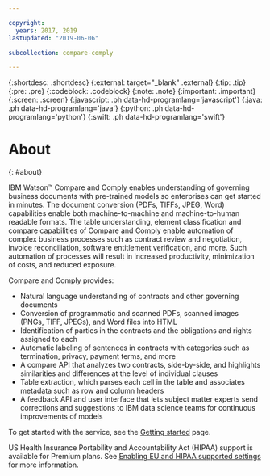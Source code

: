 ```yaml
---

copyright:
  years: 2017, 2019
lastupdated: "2019-06-06"

subcollection: compare-comply

---
```


{:shortdesc: .shortdesc}
{:external: target="_blank" .external}
{:tip: .tip}
{:pre: .pre}
{:codeblock: .codeblock}
{:note: .note}
{:important: .important}
{:screen: .screen}
{:javascript: .ph data-hd-programlang='javascript'}
{:java: .ph data-hd-programlang='java'}
{:python: .ph data-hd-programlang='python'}
{:swift: .ph data-hd-programlang='swift'}

# About
{: #about}

IBM Watson&trade; Compare and Comply enables understanding of governing business documents with pre-trained models so enterprises can get started in minutes. The document conversion (PDFs, TIFFs, JPEG, Word) capabilities enable both machine-to-machine and machine-to-human readable formats. The table understanding, element classification and compare capabilities of Compare and Comply enable automation of complex business processes such as contract review and negotiation, invoice reconciliation, software entitlement verification, and more. Such automation of processes will result in increased productivity, minimization of costs, and reduced exposure.

Compare and Comply provides:

  - Natural language understanding of contracts and other governing documents
  - Conversion of programmatic and scanned PDFs, scanned images (PNGs, TIFF, JPEGs), and Word files into HTML
  - Identification of parties in the contracts and the obligations and rights assigned to each
  - Automatic labeling of sentences in contracts with categories such as  termination, privacy, payment terms, and more
  - A compare API that analyzes two contracts, side-by-side, and highlights similarities and differences at the level of individual clauses
  - Table extraction, which parses each cell in the table and associates metadata such as row and column headers
  - A feedback API and user interface that lets subject matter experts send corrections and suggestions to IBM data science teams for continuous improvements of models

To get started with the service, see the [Getting started](/docs/services/compare-comply?topic=compare-comply-getting-started) page.

US Health Insurance Portability and Accountability Act (HIPAA) support is available for Premium plans. See [Enabling EU and HIPAA supported settings](https://cloud.ibm.com/docs/account?topic=account-eu-hipaa-supported#eu-hipaa-supported) for more information.


